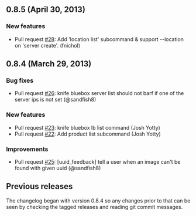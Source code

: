 ## 0.8.5 (April 30, 2013)

### New features

* Pull request [#28](https://github.com/blueboxgroup/knife-bluebox/pull/28): Add 'location list' subcommand & support --location on 'server create'. (fnichol)

## 0.8.4 (March 29, 2013)

### Bug fixes

* Pull request [#26](https://github.com/blueboxgroup/knife-bluebox/pull/26): knife bluebox server list should not barf if one of the server ips is not set (@sandfish8)

### New features

* Pull request [#23](https://github.com/blueboxgroup/knife-bluebox/pull/23): knife bluebox lb list command (Josh Yotty)
* Pull request [#22](https://github.com/blueboxgroup/knife-bluebox/pull/22): Add product list subcommand (Josh Yotty)

### Improvements

* Pull request [#25](https://github.com/blueboxgroup/knife-bluebox/pull/25): [uuid_feedback] tell a user when an image can't be found with given uuid (@sandfish8)



## Previous releases

The changelog began with version 0.8.4 so any changes prior to that can be
seen by checking the tagged releases and reading git commit messages.
